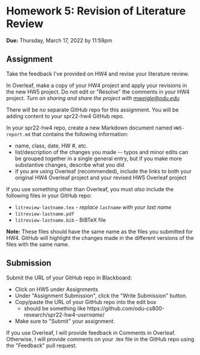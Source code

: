 # Homework 5: Revision of Literature Review

**Due:** Thursday, March 17, 2022 by 11:59pm 
 
## Assignment

Take the feedback I've provided on HW4 and revise your literature review.

In Overleaf, make a copy of your HW4 project and apply your revisions in the new HW5 project. Do not edit or "Resolve" the comments in your HW4 project. *Turn on sharing and share the project with mweigle@odu.edu*

There will be no separate GitHub repo for this assignment.  You will be adding content to your spr22-hw4 GitHub repo.

In your spr22-hw4 repo, create a new Markdown document named `HW5-report.md` that contains the following information:

* name, class, date, HW #, etc.
* list/description of the changes you made -- typos and minor edits can be grouped together in a single general entry, but if you make more substantive changes, describe what you did
* if you are using Overleaf (recommended), include the links to both your original HW4 Overleaf project and your revised HW5 Overleaf project

If you use something other than Overleaf, you must *also* include the following files in your GitHub repo:

* `litreview-lastname.tex` - *replace `lastname` with your last name*
* `litreview-lastname.pdf`
* `litreview-lastname.bib` - BiBTeX file

**Note:** These files should have the same name as the files you submitted for HW4.  GitHub will highlight the changes made in the different versions of the files with the same name.

## Submission

Submit the URL of your GitHub repo in Blackboard:

* Click on HW5 under Assignments
* Under "Assignment Submission", click the "Write Submission" button.
* Copy/paste the URL of your GitHub repo into the edit box
  * should be something like ht<span>tps://</span>github.com/odu-cs800-research/spr22-hw4-*username*/
* Make sure to "Submit" your assignment.

If you use Overleaf, I will provide feedback in Comments in Overleaf.  Otherwise, I will provide comments on your .tex file in the GitHub repo using the "Feedback" pull request.
